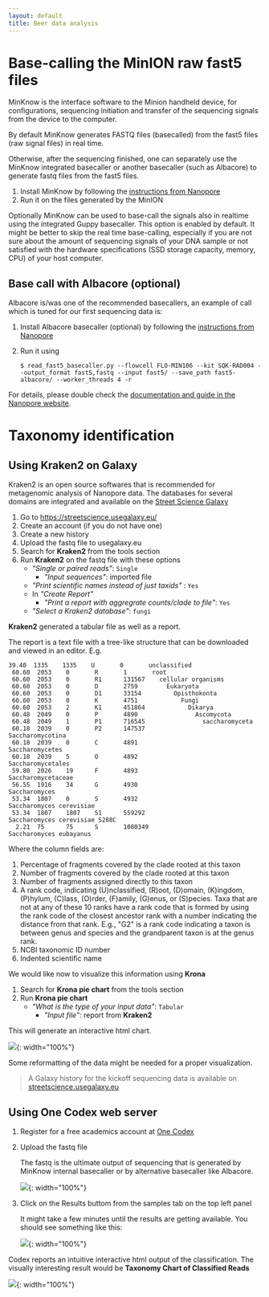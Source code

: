```yaml
---
layout: default
title: Beer data analysis
---
```


# Base-calling the MinION raw fast5 files

MinKnow is the interface software to the Minion handheld device, for configurations, sequencing initiation and transfer of the sequencing signals from the device to the computer. 

By default MinKnow generates FASTQ files (basecalled) from the fast5 files (raw signal files) in real time.  

Otherwise, after the sequencing finished, one can separately use the MinKnow integrated basecaller or another basecaller (such as Albacore) to generate fastq files from the fast5 files.

1. Install MinKnow by following the [instructions from Nanopore](https://community.nanoporetech.com/guides/minion/rapid/introduction)
2. Run it on the files generated by the MinION

Optionally MinKnow can be used to base-call the signals also in realtime using the integrated Guppy basecaller. This option is enabled by default. It might be better to skip the real time base-calling, especially if you are not sure about the amount of sequencing signals of your DNA sample or not satisfied with the hardware specifications (SSD storage capacity, memory, CPU) of your host computer.

## Base call with Albacore (optional)

Albacore is/was one of the recommended basecallers, an example of call which is tuned for our first sequencing data is:

1. Install Albacore basecaller (optional) by following the [instructions from Nanopore](https://community.nanoporetech.com/protocols/albacore-offline-basecalli/)
2. Run it using

   ```
   $ read_fast5_basecaller.py --flowcell FLO-MIN106 --kit SQK-RAD004 --output_format fast5,fastq --input fast5/ --save_path fast5-albacore/ --worker_threads 4 -r
   ```

For details, please double check the [documentation and guide in the Nanopore website](https://community.nanoporetech.com/protocols/albacore-offline-basecalli/).

# Taxonomy identification

## Using Kraken2 on Galaxy

Kraken2 is an open source softwares that is recommended for metagenomic analysis of Nanopore data. The databases for several domains are integrated and available on the [Street Science Galaxy](https://streetscience.usegalaxy.eu/)

1. Go to https://streetscience.usegalaxy.eu/
2. Create an account (if you do not have one)
1. Create a new history
1. Upload the fastq file to usegalaxy.eu
2. Search for **Kraken2** from the tools section
3. Run **Kraken2** on the fastq file with these options
   - *"Single or paired reads"*: `Single`
        - *"Input sequences"*: imported file
   - *"Print scientific names instead of just taxids"* : `Yes`
   - In *"Create Report"*
        - *"Print a report with aggregrate counts/clade to file"*: `Yes`
   - *"Select a Kraken2 database"*: `fungi`

**Kraken2** generated a tabular file as well as a report.

The report is a text file with a tree-like structure that can be downloaded and viewed in an editor. E.g.
```
39.40  1335    1335    U       0       unclassified
 60.60  2053    0       R       1       root
 60.60  2053    0       R1      131567    cellular organisms
 60.60  2053    0       D       2759        Eukaryota
 60.60  2053    0       D1      33154         Opisthokonta
 60.60  2053    0       K       4751            Fungi
 60.60  2053    2       K1      451864            Dikarya
 60.48  2049    0       P       4890                Ascomycota
 60.48  2049    1       P1      716545                saccharomyceta
 60.18  2039    0       P2      147537                  Saccharomycotina
 60.18  2039    0       C       4891                      Saccharomycetes
 60.18  2039    5       O       4892                        Saccharomycetales
 59.80  2026    19      F       4893                          Saccharomycetaceae
 56.55  1916    34      G       4930                            Saccharomyces
 53.34  1807    0       S       4932                              Saccharomyces cerevisiae
 53.34  1807    1807    S1      559292                              Saccharomyces cerevisiae S288C
  2.21  75      75      S       1080349                           Saccharomyces eubayanus
```


Where the column fields are:
1. Percentage of fragments covered by the clade rooted at this taxon
2. Number of fragments covered by the clade rooted at this taxon
3. Number of fragments assigned directly to this taxon
4. A rank code, indicating (U)nclassified, (R)oot, (D)omain, (K)ingdom,
   (P)hylum, (C)lass, (O)rder, (F)amily, (G)enus, or (S)pecies.
   Taxa that are not at any of these 10 ranks have a rank code that is
   formed by using the rank code of the closest ancestor rank with
   a number indicating the distance from that rank.  E.g., "G2" is a
   rank code indicating a taxon is between genus and species and the
   grandparent taxon is at the genus rank.
5. NCBI taxonomic ID number
6. Indented scientific name

We would like now to visualize this information using **Krona**

1. Search for **Krona pie chart** from the tools section
2. Run **Krona pie chart**
   - *"What is the type of your input data"*: `Tabular`
        - *"Input file"*: report from **Kraken2**

This will generate an interactive html chart. 

![](/images/protocols/beer-data-analysis/krona.png){: width="100%"}

Some reformatting of the data might be needed for a proper visualization.

> A Galaxy history for the kickoff sequencing data is available on [streetscience.usegalaxy.eu](https://streetscience.usegalaxy.eu/u/milad/h/nanoporebeerdecodechimaytriple)

## Using One Codex web server

1. Register for a free academics account at [One Codex](https://app.onecodex.com/register)
2. Upload the fastq file

   The fastq is the ultimate output of sequencing that is generated by MinKnow internal basecaller or by alternative basecaller like Albacore.
   
   ![](/images/protocols/beer-data-analysis/codex1.png){: width="100%"}

3. Click on the Results buttom from the samples tab on the top left panel

   It might take a few minutes until the results are getting available.  You should see something like this:

   ![](/images/protocols/beer-data-analysis/codex2.png){: width="100%"}

Codex reports an intuitive interactive html output of the classification. The visually interesting result would be **Taxonomy Chart of Classified Reads**

![](/images/protocols/beer-data-analysis/codex3.png){: width="100%"}
